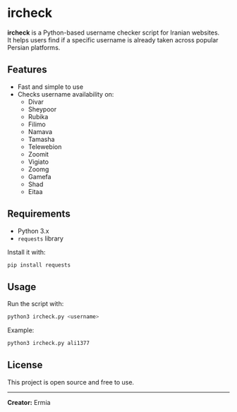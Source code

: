 # ircheck

**ircheck** is a Python-based username checker script for Iranian websites.  
It helps users find if a specific username is already taken across popular Persian platforms.

## Features
- Fast and simple to use
- Checks username availability on:
  - Divar
  - Sheypoor
  - Rubika
  - Filimo
  - Namava
  - Tamasha
  - Telewebion
  - Zoomit
  - Vigiato
  - Zoomg
  - Gamefa
  - Shad
  - Eitaa

## Requirements
- Python 3.x
- `requests` library

Install it with:
```bash
pip install requests
```

## Usage
Run the script with:
```bash
python3 ircheck.py <username>
```

Example:
```bash
python3 ircheck.py ali1377
```

## License
This project is open source and free to use.

---

**Creator:** Ermia